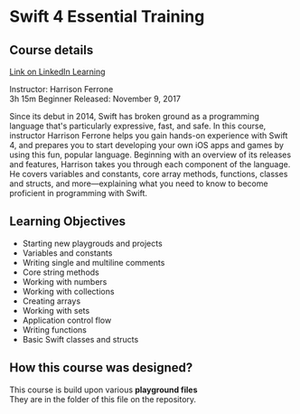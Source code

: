 # Swift 4 Essential Training

## Course details
[Link on LinkedIn Learning](https://www.linkedin.com/learning/swift-4-essential-training)

Instructor: Harrison Ferrone  
3h 15m  Beginner  Released: November 9, 2017

Since its debut in 2014, Swift has broken ground as a programming language that's particularly expressive, fast, and safe. In this course, instructor Harrison Ferrone helps you gain hands-on experience with Swift 4, and prepares you to start developing your own iOS apps and games by using this fun, popular language. Beginning with an overview of its releases and features, Harrison takes you through each component of the language. He covers variables and constants, core array methods, functions, classes and structs, and more—explaining what you need to know to become proficient in programming with Swift.

## Learning Objectives

* Starting new playgrouds and projects
* Variables and constants
* Writing single and multiline comments
* Core string methods
* Working with numbers
* Working with collections
* Creating arrays
* Working with sets
* Application control flow
* Writing functions
* Basic Swift classes and structs

## How this course was designed?

This course is build upon various **playground files**  
They are in the folder of this file on the repository.
